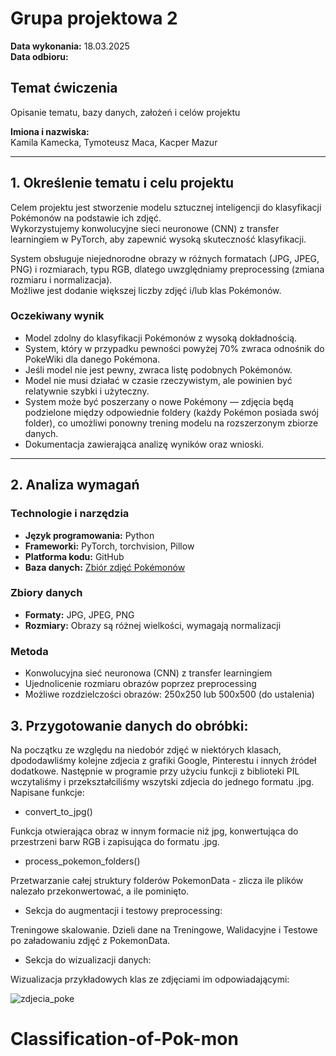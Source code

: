 # Grupa projektowa 2

**Data wykonania:** 18.03.2025  
**Data odbioru:**  

## Temat ćwiczenia
Opisanie tematu, bazy danych, założeń i celów projektu

**Imiona i nazwiska:**  
Kamila Kamecka, Tymoteusz Maca, Kacper Mazur

---

## 1. Określenie tematu i celu projektu

Celem projektu jest stworzenie modelu sztucznej inteligencji do klasyfikacji Pokémonów na podstawie ich zdjęć.  
Wykorzystujemy konwolucyjne sieci neuronowe (CNN) z transfer learningiem w PyTorch, aby zapewnić wysoką skuteczność klasyfikacji.  

System obsługuje niejednorodne obrazy w różnych formatach (JPG, JPEG, PNG) i rozmiarach, typu RGB, dlatego uwzględniamy preprocessing (zmiana rozmiaru i normalizacja).  
Możliwe jest dodanie większej liczby zdjęć i/lub klas Pokémonów.

### Oczekiwany wynik

- Model zdolny do klasyfikacji Pokémonów z wysoką dokładnością.  
- System, który w przypadku pewności powyżej 70% zwraca odnośnik do PokeWiki dla danego Pokémona.  
- Jeśli model nie jest pewny, zwraca listę podobnych Pokémonów.  
- Model nie musi działać w czasie rzeczywistym, ale powinien być relatywnie szybki i użyteczny.  
- System może być poszerzany o nowe Pokémony — zdjęcia będą podzielone między odpowiednie foldery (każdy Pokémon posiada swój folder), co umożliwi ponowny trening modelu na rozszerzonym zbiorze danych.  
- Dokumentacja zawierająca analizę wyników oraz wnioski.

---

## 2. Analiza wymagań

### Technologie i narzędzia

- **Język programowania:** Python  
- **Frameworki:** PyTorch, torchvision, Pillow  
- **Platforma kodu:** GitHub  
- **Baza danych:** [Zbiór zdjęć Pokémonów](https://www.kaggle.com/datasets/lantian773030/pokemonclassification?resource=download&fbclid=IwZXh0bgNhZW0CMTEAAR1ZLA05A7VMFZ3NzQkcHmZAx73V7Y2nXmCRx3a2ytd__thmK7Mq2uxRveQ_aem_LpooBBHErJoVdP330QZRtQ)

### Zbiory danych

- **Formaty:** JPG, JPEG, PNG  
- **Rozmiary:** Obrazy są różnej wielkości, wymagają normalizacji  

### Metoda

- Konwolucyjna sieć neuronowa (CNN) z transfer learningiem  
- Ujednolicenie rozmiaru obrazów poprzez preprocessing  
- Możliwe rozdzielczości obrazów: 250x250 lub 500x500 (do ustalenia)

## 3. Przygotowanie danych do obróbki:

Na początku ze względu na niedobór zdjęć w niektórych klasach, dpododawliśmy kolejne zdjecia z grafiki Google, Pinterestu i innych źródeł dodatkowe. Następnie w programie przy użyciu funkcji z biblioteki PIL wczytaliśmy i przekształciliśmy wszytski zdjecia do jednego formatu .jpg. 
Napisane funkcje:

- convert_to_jpg()

Funkcja otwierająca obraz w innym formacie niż jpg, konwertująca do przestrzeni barw RGB i zapisująca do formatu .jpg.

- process_pokemon_folders()

Przetwarzanie całej struktury folderów PokemonData - zlicza ile plików nalezało przekonwertować, a ile pominięto.

- Sekcja do augmentacji i testowy preprocessing:

Treningowe skalowanie. Dzieli dane na Treningowe, Walidacyjne i Testowe po załadowaniu zdjęć z PokemonData.

- Sekcja do wizualizacji danych:

Wizualizacja przykładowych klas ze zdjęciami im odpowiadającymi:

![zdjecia_poke](https://github.com/KmazuR-afk/Pokemon_Classification/blob/main/zdjecia_poke.png)
# Classification-of-Pok-mon
